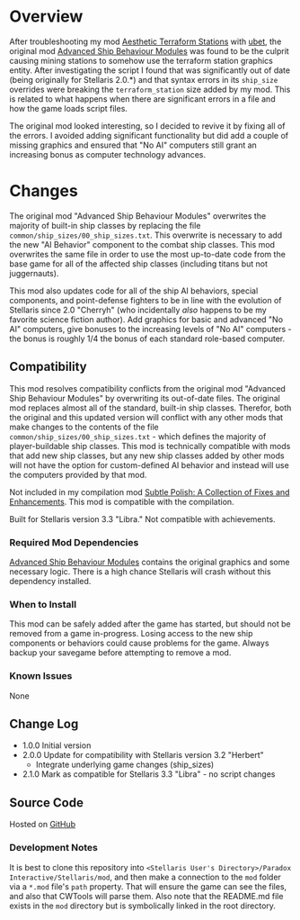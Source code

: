 # Overview

After troubleshooting my mod [Aesthetic Terraform Stations](https://steamcommunity.com/sharedfiles/filedetails/?id=2622411084) with [ubet](https://steamcommunity.com/profiles/76561198014040436), the original mod [Advanced Ship Behaviour Modules](https://steamcommunity.com/sharedfiles/filedetails/?id=790455347) was found to be the culprit causing mining stations to somehow use the terraform station graphics entity.  After investigating the script I found that was significantly out of date (being originally for Stellaris 2.0.*) and that syntax errors in its `ship_size` overrides were breaking the `terraform_station` size added by my mod.  This is related to what happens when there are significant errors in a file and how the game loads script files.

The original mod looked interesting, so I decided to revive it by fixing all of the errors.  I avoided adding significant functionality but did add a couple of missing graphics and ensured that "No AI" computers still grant an increasing bonus as computer technology advances.

# Changes

The original mod "Advanced Ship Behaviour Modules" overwrites the majority of built-in ship classes by replacing the file `common/ship_sizes/00_ship_sizes.txt`.  This overwrite is necessary to add the new "AI Behavior" component to the combat ship classes.  This mod overwrites the same file in order to use the most up-to-date code from the base game for all of the affected ship classes (including titans but not juggernauts).

This mod also updates code for all of the ship AI behaviors, special components, and point-defense fighters to be in line with the evolution of Stellaris since 2.0 "Cherryh" (who incidentally _also_ happens to be my favorite science fiction author).  Add graphics for basic and advanced "No AI" computers, give bonuses to the increasing levels of "No AI" computers - the bonus is roughly 1/4 the bonus of each standard role-based computer.

## Compatibility

This mod resolves compatibility conflicts from the original mod "Advanced Ship Behaviour Modules" by overwriting its out-of-date files.  The original mod replaces almost all of the standard, built-in ship classes.  Therefor, both the original and this updated version will conflict with any other mods that make changes to the contents of  the file `common/ship_sizes/00_ship_sizes.txt` - which defines the majority of player-buildable ship classes.  This mod is technically compatible with mods that add new ship classes, but any new ship classes added by other mods will not have the option for custom-defined AI behavior and instead will use the computers provided by that mod.

Not included in my compilation mod [Subtle Polish: A Collection of Fixes and Enhancements](https://steamcommunity.com/sharedfiles/filedetails/?id=2522974089).  This mod is compatible with the compilation.

Built for Stellaris version 3.3 "Libra."  Not compatible with achievements.

### Required Mod Dependencies

[Advanced Ship Behaviour Modules](https://steamcommunity.com/sharedfiles/filedetails/?id=790455347) contains the original graphics and some necessary logic.  There is a high chance Stellaris will crash without this dependency installed.

### When to Install

This mod can be safely added after the game has started, but should not be removed from a game in-progress.  Losing access to the new ship components or behaviors could cause problems for the game.  Always backup your savegame before attempting to remove a mod.

### Known Issues

None

## Change Log

* 1.0.0 Initial version
* 2.0.0 Update for compatibility with Stellaris version 3.2 "Herbert"
    * Integrate underlying game changes (ship_sizes)
* 2.1.0 Mark as compatible for Stellaris 3.3 "Libra" - no script changes

## Source Code

Hosted on [GitHub](https://github.com/corsairmarks/advanced_ship_behaviour_modules_revisited)

### Development Notes

It is best to clone this repository into `<Stellaris User's Directory>/Paradox Interactive/Stellaris/mod`, and then make a connection to the `mod` folder via a `*.mod` file's `path` property.  That will ensure the game can see the files, and also that CWTools will parse them.  Also note that the README.md file exists in the `mod` directory but is symbolically linked in the root directory.
